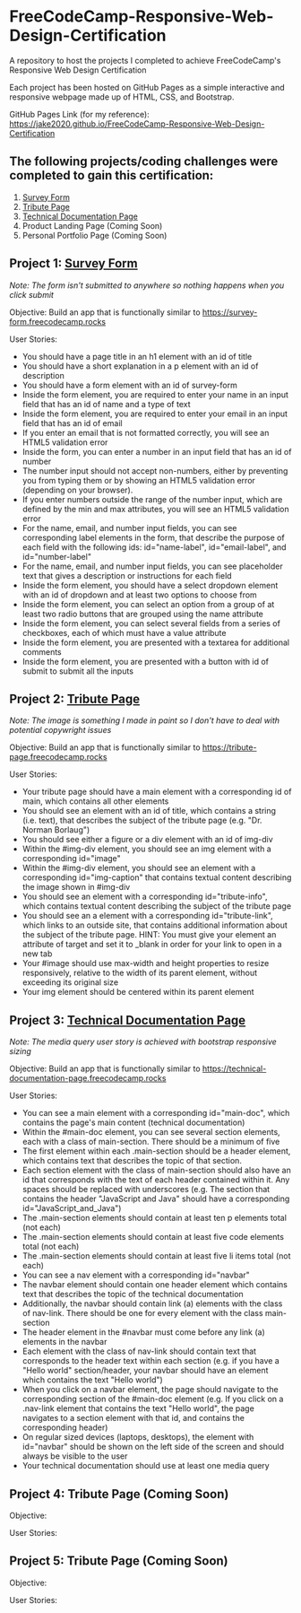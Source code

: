 # FreeCodeCamp-Responsive-Web-Design-Certification
A repository to host the projects I completed to achieve FreeCodeCamp's Responsive Web Design Certification

Each project has been hosted on GitHub Pages as a simple interactive and responsive webpage made up of HTML, CSS, and Bootstrap.

GitHub Pages Link (for my reference): https://jake2020.github.io/FreeCodeCamp-Responsive-Web-Design-Certification


## The following projects/coding challenges were completed to gain this certification:

1. [Survey Form](https://jake2020.github.io/FreeCodeCamp-Responsive-Web-Design-Certification/survey-form/survey-form.html)
2. [Tribute Page](https://jake2020.github.io/FreeCodeCamp-Responsive-Web-Design-Certification/tribute-page/tribute-page.html)
3. [Technical Documentation Page](https://jake2020.github.io/FreeCodeCamp-Responsive-Web-Design-Certification/technical-documentation-page/technical-documentation-page.html)
4. Product Landing Page (Coming Soon)
5. Personal Portfolio Page (Coming Soon)

## Project 1: [Survey Form](https://jake2020.github.io/FreeCodeCamp-Responsive-Web-Design-Certification/survey-form/survey-form.html)
*Note: The form isn't submitted to anywhere so nothing happens when you click submit*

Objective: Build an app that is functionally similar to https://survey-form.freecodecamp.rocks

User Stories:

- You should have a page title in an h1 element with an id of title
- You should have a short explanation in a p element with an id of description
- You should have a form element with an id of survey-form
- Inside the form element, you are required to enter your name in an input field that has an id of name and a type of text
- Inside the form element, you are required to enter your email in an input field that has an id of email
- If you enter an email that is not formatted correctly, you will see an HTML5 validation error
- Inside the form, you can enter a number in an input field that has an id of number
- The number input should not accept non-numbers, either by preventing you from typing them or by showing an HTML5 validation error (depending on your browser).
- If you enter numbers outside the range of the number input, which are defined by the min and max attributes, you will see an HTML5 validation error
- For the name, email, and number input fields, you can see corresponding label elements in the form, that describe the purpose of each field with the following ids: id="name-label", id="email-label", and id="number-label"
- For the name, email, and number input fields, you can see placeholder text that gives a description or instructions for each field
- Inside the form element, you should have a select dropdown element with an id of dropdown and at least two options to choose from
- Inside the form element, you can select an option from a group of at least two radio buttons that are grouped using the name attribute
- Inside the form element, you can select several fields from a series of checkboxes, each of which must have a value attribute
- Inside the form element, you are presented with a textarea for additional comments
- Inside the form element, you are presented with a button with id of submit to submit all the inputs

## Project 2: [Tribute Page](https://jake2020.github.io/FreeCodeCamp-Responsive-Web-Design-Certification/tribute-page/tribute-page.html)
*Note: The image is something I made in paint so I don't have to deal with potential copywright issues*

Objective: Build an app that is functionally similar to https://tribute-page.freecodecamp.rocks

User Stories:

- Your tribute page should have a main element with a corresponding id of main, which contains all other elements
- You should see an element with an id of title, which contains a string (i.e. text), that describes the subject of the tribute page (e.g. "Dr. Norman Borlaug")
- You should see either a figure or a div element with an id of img-div
- Within the #img-div element, you should see an img element with a corresponding id="image"
- Within the #img-div element, you should see an element with a corresponding id="img-caption" that contains textual content describing the image shown in #img-div
- You should see an element with a corresponding id="tribute-info", which contains textual content describing the subject of the tribute page
- You should see an a element with a corresponding id="tribute-link", which links to an outside site, that contains additional information about the subject of the tribute page. HINT: You must give your element an attribute of target and set it to _blank in order for your link to open in a new tab
- Your #image should use max-width and height properties to resize responsively, relative to the width of its parent element, without exceeding its original size
- Your img element should be centered within its parent element

## Project 3: [Technical Documentation Page](https://jake2020.github.io/FreeCodeCamp-Responsive-Web-Design-Certification/technical-documentation-page/technical-documentation-page.html)
*Note: The media query user story is achieved with bootstrap responsive sizing*

Objective: Build an app that is functionally similar to https://technical-documentation-page.freecodecamp.rocks

User Stories:

- You can see a main element with a corresponding id="main-doc", which contains the page's main content (technical documentation)
- Within the #main-doc element, you can see several section elements, each with a class of main-section. There should be a minimum of five
- The first element within each .main-section should be a header element, which contains text that describes the topic of that section.
- Each section element with the class of main-section should also have an id that corresponds with the text of each header contained within it. Any spaces should be replaced with underscores (e.g. The section that contains the header "JavaScript and Java" should have a corresponding id="JavaScript_and_Java")
- The .main-section elements should contain at least ten p elements total (not each)
- The .main-section elements should contain at least five code elements total (not each)
- The .main-section elements should contain at least five li items total (not each)
- You can see a nav element with a corresponding id="navbar"
- The navbar element should contain one header element which contains text that describes the topic of the technical documentation
- Additionally, the navbar should contain link (a) elements with the class of nav-link. There should be one for every element with the class main-section
- The header element in the #navbar must come before any link (a) elements in the navbar
- Each element with the class of nav-link should contain text that corresponds to the header text within each section (e.g. if you have a "Hello world" section/header, your navbar should have an element which contains the text "Hello world")
- When you click on a navbar element, the page should navigate to the corresponding section of the #main-doc element (e.g. If you click on a .nav-link element that contains the text "Hello world", the page navigates to a section element with that id, and contains the corresponding header)
- On regular sized devices (laptops, desktops), the element with id="navbar" should be shown on the left side of the screen and should always be visible to the user
- Your technical documentation should use at least one media query

## Project 4: Tribute Page (Coming Soon)

Objective:

User Stories:

## Project 5: Tribute Page (Coming Soon)

Objective:

User Stories:
